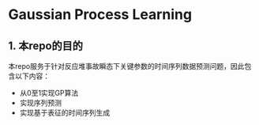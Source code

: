 # Gaussian Process Learning
## 1. 本repo的目的
本repo服务于针对反应堆事故瞬态下关键参数的时间序列数据预测问题，因此包含以下内容：
+ 从0至1实现GP算法
+ 实现序列预测
+ 实现基于表征的时间序列生成
